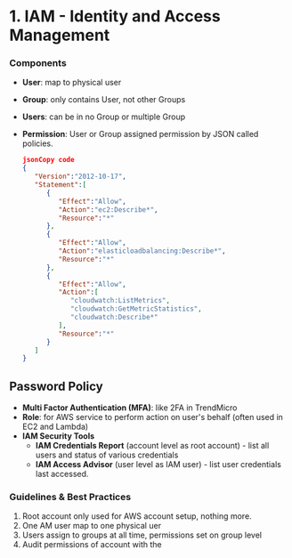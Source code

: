 # **1. IAM - Identity and Access Management**


### **Components**

- **User**: map to physical user
- **Group**: only contains User, not other Groups
- **Users**: can be in no Group or multiple Group
- **Permission**: User or Group assigned permission by JSON called policies.
    
    ```json
    jsonCopy code
    {
       "Version":"2012-10-17",
       "Statement":[
          {
             "Effect":"Allow",
             "Action":"ec2:Describe*",
             "Resource":"*"
          },
          {
             "Effect":"Allow",
             "Action":"elasticloadbalancing:Describe*",
             "Resource":"*"
          },
          {
             "Effect":"Allow",
             "Action":[
                "cloudwatch:ListMetrics",
                "cloudwatch:GetMetricStatistics",
                "cloudwatch:Describe*"
             ],
             "Resource":"*"
          }
       ]
    }
    ```
    

## **Password Policy**

- **Multi Factor Authentication (MFA)**: like 2FA in TrendMicro
- **Role**: for AWS service to perform action on user's behalf (often used in EC2 and Lambda)
- **IAM Security Tools**
    - **IAM Credentials Report** (account level as root account) - list all users and status of various credentials
    - **IAM Access Advisor** (user level as IAM user) - list user credentials last accessed.

### Guidelines & Best Practices

1. Root account only used for AWS account setup, nothing more.
2. One AM user map to one physical uer
3. Users assign to groups at all time, permissions set on group level
4. Audit permissions of account with the